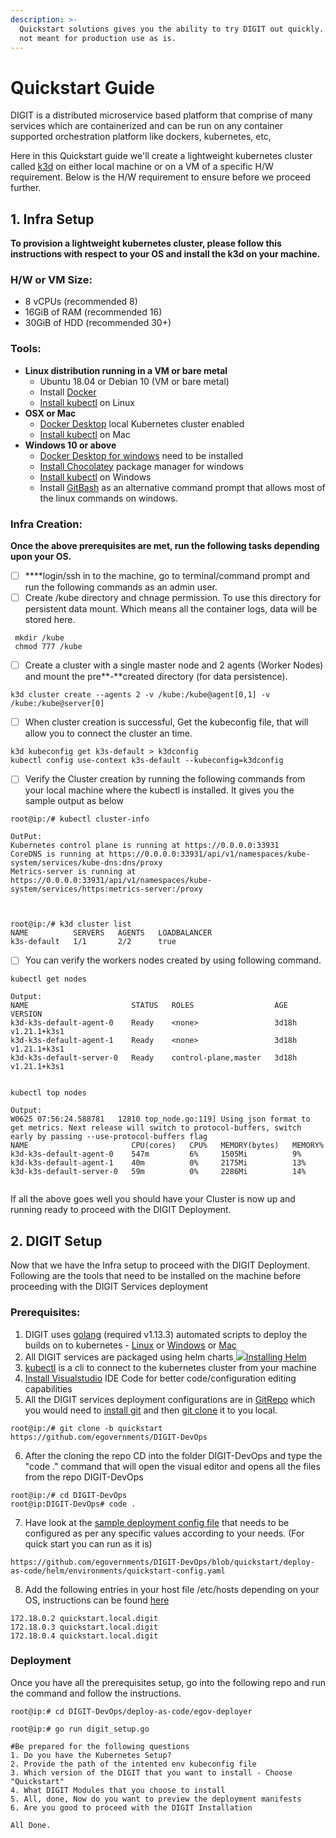 ```yaml
---
description: >-
  Quickstart solutions gives you the ability to try DIGIT out quickly. These are
  not meant for production use as is.
---
```


# Quickstart Guide

DIGIT is a distributed microservice based platform that comprise of many services which are containerized and can be run on any container supported orchestration platform like dockers, kubernetes, etc,

Here in this Quickstart guide we'll create a lightweight kubernetes cluster called [k3d](https://github.com/rancher/k3d) on either local machine or on a VM of a specific H/W requirement. Below is the H/W requirement to ensure before we proceed further.

## **1. Infra Setup**

**To provision a lightweight kubernetes cluster, please follow this instructions with respect to your OS and install the k3d on your machine.** 

### **H/W  or VM Size:**

* 8 vCPUs \(recommended 8\)
* 16GiB of RAM \(recommended 16\)
* 30GiB of HDD \(recommended 30+\)

### **Tools:** 

* **Linux distribution running in a VM or bare metal**
  * Ubuntu 18.04 or Debian 10 \(VM or bare metal\)
  * Install [Docker](https://docs.docker.com/engine/install/ubuntu/)
  * [Install kubectl](https://kubernetes.io/docs/tasks/tools/install-kubectl-linux/) on Linux
* **OSX or Mac**
  * [Docker Desktop](https://docs.docker.com/docker-for-mac/install/) local Kubernetes cluster enabled
  * [Install kubectl](https://kubernetes.io/docs/tasks/tools/install-kubectl-macos/) on Mac
* **Windows 10 or above**
  * [Docker Desktop for windows](https://docs.docker.com/docker-for-windows/install/#system-requirements-for-wsl-2-backend) need to be installed
  * [Install Chocolatey](https://chocolatey.org) package manager for windows 
  * [Install kubectl](https://kubernetes.io/docs/tasks/tools/install-kubectl-windows/) on Windows
  * Install [GitBash](https://git-scm.com/download/win) as an alternative command prompt that allows most of the linux commands on windows.

### **Infra Creation:**

**Once the above prerequisites are met, run the following tasks depending upon your OS.**

* [ ]  ****login/ssh in to the machine, go to terminal/command prompt and run the following commands as an admin user.
* [ ] Create /kube directory and chnage permission. To use this directory for persistent data mount. Which means all the container logs, data will be stored here.

```text
 mkdir /kube
 chmod 777 /kube
```

* [ ] Create a cluster with a single master node and 2 agents \(Worker Nodes\) and mount the pre**-**created directory \(for data persistence\). 

```text
k3d cluster create --agents 2 -v /kube:/kube@agent[0,1] -v /kube:/kube@server[0]
```

* [ ] When cluster creation is successful, Get the kubeconfig file, that will allow you to connect the cluster an time.

```text
k3d kubeconfig get k3s-default > k3dconfig
kubectl config use-context k3s-default --kubeconfig=k3dconfig
```

* [ ] Verify the Cluster creation by running the following commands from your local machine where the kubectl is installed. It gives you the sample output as below

```text
root@ip:/# kubectl cluster-info

OutPut:
Kubernetes control plane is running at https://0.0.0.0:33931
CoreDNS is running at https://0.0.0.0:33931/api/v1/namespaces/kube-system/services/kube-dns:dns/proxy
Metrics-server is running at https://0.0.0.0:33931/api/v1/namespaces/kube-system/services/https:metrics-server:/proxy
 
 
 
root@ip:/# k3d cluster list
NAME          SERVERS   AGENTS   LOADBALANCER
k3s-default   1/1       2/2      true
```

* [ ] You can verify the workers nodes created by using following command.

```text
kubectl get nodes
 
Output:
NAME                       STATUS   ROLES                  AGE     VERSION
k3d-k3s-default-agent-0    Ready    <none>                 3d18h   v1.21.1+k3s1
k3d-k3s-default-agent-1    Ready    <none>                 3d18h   v1.21.1+k3s1
k3d-k3s-default-server-0   Ready    control-plane,master   3d18h   v1.21.1+k3s1
 
 
kubectl top nodes

Output:
W0625 07:56:24.588781   12810 top_node.go:119] Using json format to get metrics. Next release will switch to protocol-buffers, switch early by passing --use-protocol-buffers flag
NAME                       CPU(cores)   CPU%   MEMORY(bytes)   MEMORY%   
k3d-k3s-default-agent-0    547m         6%     1505Mi          9%        
k3d-k3s-default-agent-1    40m          0%     2175Mi          13%       
k3d-k3s-default-server-0   59m          0%     2286Mi          14%  
 
```

If all the above goes well you should have your Cluster is now up and running ready to proceed with the DIGIT Deployment.

## **2. DIGIT Setup**

Now that we have the Infra setup to proceed with the DIGIT Deployment. Following are the tools that need to be installed on the machine before proceeding with the DIGIT Services deployment

### **Prerequisites:**

1. DIGIT uses [golang](https://golang.org/doc/install#download) \(required v1.13.3\) automated scripts to deploy the builds on to kubernetes - [Linux](https://golang.org/dl/go1.13.3.linux-amd64.tar.gz) or [Windows](https://golang.org/dl/go1.13.3.windows-amd64.msi) or [Mac](https://golang.org/dl/go1.13.3.darwin-amd64.pkg)
2. All DIGIT services are packaged using helm charts[ ![](https://helm.sh/img/favicon-152.png)Installing Helm](https://helm.sh/docs/intro/install/)
3. [kubectl](https://kubernetes.io/docs/tasks/tools/install-kubectl-linux/) is a cli to connect to the kubernetes cluster from your machine
4. [Install Visualstudio](https://code.visualstudio.com/download) IDE Code for better code/configuration editing capabilities
5. All the DIGIT services deployment configurations are in [GitRepo](https://github.com/egovernments/DIGIT-DevOps) which you would need to [install git](https://docs.github.com/en/github/creating-cloning-and-archiving-repositories/cloning-a-repository-from-github/cloning-a-repository) and then [git clone](https://docs.github.com/en/github/creating-cloning-and-archiving-repositories/cloning-a-repository-from-github/cloning-a-repository) it to you local.

```text
root@ip:/# git clone -b quickstart https://github.com/egovernments/DIGIT-DevOps 
```

  6. After the cloning the repo CD into the folder DIGIT-DevOps and type the "code ." command that will open the visual editor and opens all the files from the repo DIGIT-DevOps

```text
root@ip:/# cd DIGIT-DevOps
root@ip:DIGIT-DevOps# code .
```

  7. Have look at the [sample deployment config file](https://github.com/egovernments/DIGIT-DevOps/blob/quickstart/deploy-as-code/helm/environments/quickstart-config.yaml) that needs to be configured as per any specific values according to your needs. \(For quick start you can run as it is\)

```text
https://github.com/egovernments/DIGIT-DevOps/blob/quickstart/deploy-as-code/helm/environments/quickstart-config.yaml
```

 8. Add the following entries in your host file /etc/hosts depending on your OS, instructions can be found [here](https://phoenixnap.com/kb/how-to-edit-hosts-file-in-windows-mac-or-linux) 

```text
172.18.0.2 quickstart.local.digit
172.18.0.3 quickstart.local.digit
172.18.0.4 quickstart.local.digit
```

### 

### Deployment

Once you have all the prerequisites setup, go into the following repo and run the command and follow the instructions.

```text
root@ip:# cd DIGIT-DevOps/deploy-as-code/egov-deployer

root@ip:# go run digit_setup.go

#Be prepared for the following questions
1. Do you have the Kubernetes Setup?
2. Provide the path of the intented env kubeconfig file
3. Which version of the DIGIT that you want to install - Choose "Quickstart"
4. What DIGIT Modules that you choose to install
5. All, done, Now do you want to preview the deployment manifests 
6. Are you good to proceed with the DIGIT Installation

All Done.
```





